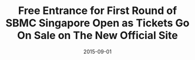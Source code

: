 ---
layout: post
title: Free Entrance for First Round of SBMC Singapore Open as Tickets Go On Sale on The New Official Site
date:   2015-09-01
file_url: /resources/news/files/20150901_SGC_Media-Release_Free_Entrance_for_First_Round_of_SMBC_Singapore_Open_2016.pdf
---